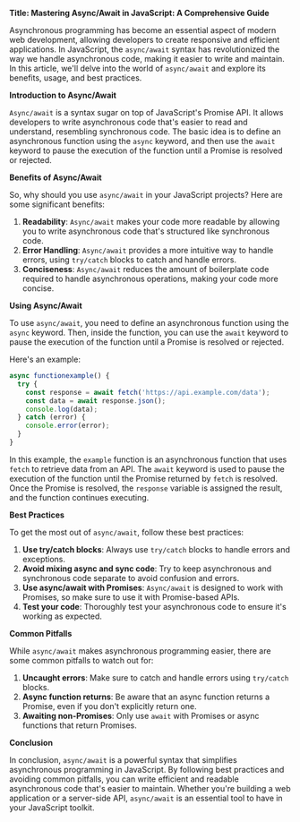 **Title: Mastering Async/Await in JavaScript: A Comprehensive Guide**

Asynchronous programming has become an essential aspect of modern web development, allowing developers to create responsive and efficient applications. In JavaScript, the `async/await` syntax has revolutionized the way we handle asynchronous code, making it easier to write and maintain. In this article, we'll delve into the world of `async/await` and explore its benefits, usage, and best practices.

**Introduction to Async/Await**

`Async/await` is a syntax sugar on top of JavaScript's Promise API. It allows developers to write asynchronous code that's easier to read and understand, resembling synchronous code. The basic idea is to define an asynchronous function using the `async` keyword, and then use the `await` keyword to pause the execution of the function until a Promise is resolved or rejected.

**Benefits of Async/Await**

So, why should you use `async/await` in your JavaScript projects? Here are some significant benefits:

1. **Readability**: `Async/await` makes your code more readable by allowing you to write asynchronous code that's structured like synchronous code.
2. **Error Handling**: `Async/await` provides a more intuitive way to handle errors, using `try/catch` blocks to catch and handle errors.
3. **Conciseness**: `Async/await` reduces the amount of boilerplate code required to handle asynchronous operations, making your code more concise.

**Using Async/Await**

To use `async/await`, you need to define an asynchronous function using the `async` keyword. Then, inside the function, you can use the `await` keyword to pause the execution of the function until a Promise is resolved or rejected.

Here's an example:
```javascript
async functionexample() {
  try {
    const response = await fetch('https://api.example.com/data');
    const data = await response.json();
    console.log(data);
  } catch (error) {
    console.error(error);
  }
}
```
In this example, the `example` function is an asynchronous function that uses `fetch` to retrieve data from an API. The `await` keyword is used to pause the execution of the function until the Promise returned by `fetch` is resolved. Once the Promise is resolved, the `response` variable is assigned the result, and the function continues executing.

**Best Practices**

To get the most out of `async/await`, follow these best practices:

1. **Use try/catch blocks**: Always use `try/catch` blocks to handle errors and exceptions.
2. **Avoid mixing async and sync code**: Try to keep asynchronous and synchronous code separate to avoid confusion and errors.
3. **Use async/await with Promises**: `Async/await` is designed to work with Promises, so make sure to use it with Promise-based APIs.
4. **Test your code**: Thoroughly test your asynchronous code to ensure it's working as expected.

**Common Pitfalls**

While `async/await` makes asynchronous programming easier, there are some common pitfalls to watch out for:

1. **Uncaught errors**: Make sure to catch and handle errors using `try/catch` blocks.
2. **Async function returns**: Be aware that an async function returns a Promise, even if you don't explicitly return one.
3. **Awaiting non-Promises**: Only use `await` with Promises or async functions that return Promises.

**Conclusion**

In conclusion, `async/await` is a powerful syntax that simplifies asynchronous programming in JavaScript. By following best practices and avoiding common pitfalls, you can write efficient and readable asynchronous code that's easier to maintain. Whether you're building a web application or a server-side API, `async/await` is an essential tool to have in your JavaScript toolkit.